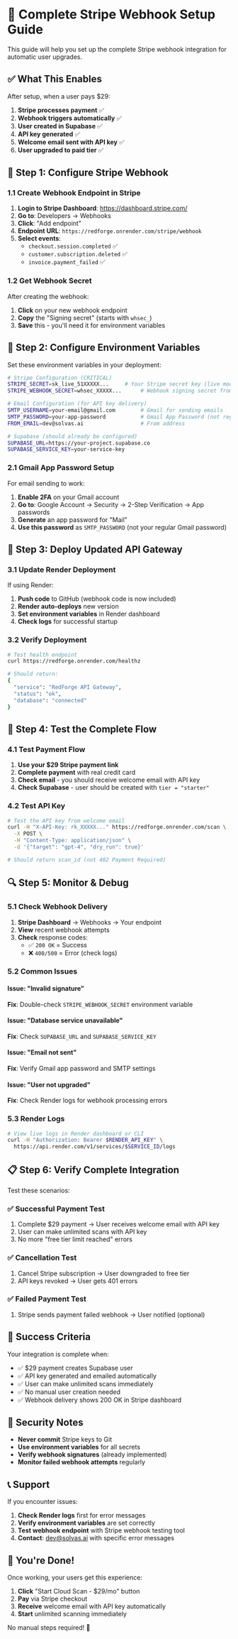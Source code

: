 # 🔗 Complete Stripe Webhook Setup Guide

This guide will help you set up the complete Stripe webhook integration for automatic user upgrades.

## ✅ What This Enables

After setup, when a user pays $29:
1. **Stripe processes payment** ✅
2. **Webhook triggers automatically** ✅ 
3. **User created in Supabase** ✅
4. **API key generated** ✅
5. **Welcome email sent with API key** ✅
6. **User upgraded to paid tier** ✅

## 🔧 Step 1: Configure Stripe Webhook

### 1.1 Create Webhook Endpoint in Stripe

1. **Login to Stripe Dashboard**: https://dashboard.stripe.com/
2. **Go to**: Developers → Webhooks
3. **Click**: "Add endpoint"
4. **Endpoint URL**: `https://redforge.onrender.com/stripe/webhook`
5. **Select events**:
   - `checkout.session.completed` ✅
   - `customer.subscription.deleted` ✅ 
   - `invoice.payment_failed` ✅

### 1.2 Get Webhook Secret

After creating the webhook:
1. **Click** on your new webhook endpoint
2. **Copy** the "Signing secret" (starts with `whsec_`)
3. **Save** this - you'll need it for environment variables

## 🔑 Step 2: Configure Environment Variables

Set these environment variables in your deployment:

```bash
# Stripe Configuration (CRITICAL)
STRIPE_SECRET=sk_live_51XXXXX...     # Your Stripe secret key (live mode)
STRIPE_WEBHOOK_SECRET=whsec_XXXXX...      # Webhook signing secret from Step 1.2

# Email Configuration (for API key delivery)
SMTP_USERNAME=your-email@gmail.com        # Gmail for sending emails
SMTP_PASSWORD=your-app-password           # Gmail App Password (not regular password)
FROM_EMAIL=dev@solvas.ai                  # From address

# Supabase (should already be configured)
SUPABASE_URL=https://your-project.supabase.co
SUPABASE_SERVICE_KEY=your-service-key
```

### 2.1 Gmail App Password Setup

For email sending to work:

1. **Enable 2FA** on your Gmail account
2. **Go to**: Google Account → Security → 2-Step Verification → App passwords
3. **Generate** an app password for "Mail"
4. **Use this password** as `SMTP_PASSWORD` (not your regular Gmail password)

## 🚀 Step 3: Deploy Updated API Gateway

### 3.1 Update Render Deployment

If using Render:
1. **Push code** to GitHub (webhook code is now included)
2. **Render auto-deploys** new version
3. **Set environment variables** in Render dashboard
4. **Check logs** for successful startup

### 3.2 Verify Deployment

```bash
# Test health endpoint
curl https://redforge.onrender.com/healthz

# Should return:
{
  "service": "RedForge API Gateway",
  "status": "ok",
  "database": "connected"
}
```

## 🧪 Step 4: Test the Complete Flow

### 4.1 Test Payment Flow

1. **Use your $29 Stripe payment link**
2. **Complete payment** with real credit card
3. **Check email** - you should receive welcome email with API key
4. **Check Supabase** - user should be created with `tier = "starter"`

### 4.2 Test API Key

```bash
# Test the API key from welcome email
curl -H "X-API-Key: rk_XXXXX..." https://redforge.onrender.com/scan \
  -X POST \
  -H "Content-Type: application/json" \
  -d '{"target": "gpt-4", "dry_run": true}'

# Should return scan_id (not 402 Payment Required)
```

## 🔍 Step 5: Monitor & Debug

### 5.1 Check Webhook Delivery

1. **Stripe Dashboard** → Webhooks → Your endpoint
2. **View** recent webhook attempts 
3. **Check** response codes:
   - ✅ `200 OK` = Success
   - ❌ `400/500` = Error (check logs)

### 5.2 Common Issues

#### Issue: "Invalid signature" 
**Fix**: Double-check `STRIPE_WEBHOOK_SECRET` environment variable

#### Issue: "Database service unavailable"
**Fix**: Check `SUPABASE_URL` and `SUPABASE_SERVICE_KEY`

#### Issue: "Email not sent"
**Fix**: Verify Gmail app password and SMTP settings

#### Issue: "User not upgraded"
**Fix**: Check Render logs for webhook processing errors

### 5.3 Render Logs

```bash
# View live logs in Render dashboard or CLI
curl -H "Authorization: Bearer $RENDER_API_KEY" \
  https://api.render.com/v1/services/$SERVICE_ID/logs
```

## 📋 Step 6: Verify Complete Integration

Test these scenarios:

### ✅ Successful Payment Test
1. Complete $29 payment → User receives welcome email with API key
2. User can make unlimited scans with API key
3. No more "free tier limit reached" errors

### ✅ Cancellation Test  
1. Cancel Stripe subscription → User downgraded to free tier
2. API keys revoked → User gets 401 errors

### ✅ Failed Payment Test
1. Stripe sends payment failed webhook → User notified (optional)

## 🎯 Success Criteria

Your integration is complete when:

- ✅ $29 payment creates Supabase user
- ✅ API key generated and emailed automatically  
- ✅ User can make unlimited scans immediately
- ✅ No manual user creation needed
- ✅ Webhook delivery shows 200 OK in Stripe dashboard

## 🚨 Security Notes

- **Never commit** Stripe keys to Git
- **Use environment variables** for all secrets
- **Verify webhook signatures** (already implemented)
- **Monitor failed webhook attempts** regularly

## 📞 Support

If you encounter issues:

1. **Check Render logs** first for error messages
2. **Verify environment variables** are set correctly  
3. **Test webhook endpoint** with Stripe webhook testing tool
4. **Contact**: dev@solvas.ai with specific error messages

## 🎉 You're Done!

Once working, your users get this experience:
1. **Click** "Start Cloud Scan - $29/mo" button
2. **Pay** via Stripe checkout
3. **Receive** welcome email with API key automatically
4. **Start** unlimited scanning immediately

No manual steps required! 🚀